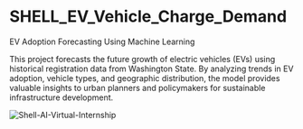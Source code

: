 # SHELL_EV_Vehicle_Charge_Demand
EV Adoption Forecasting Using Machine Learning

This project forecasts the future growth of electric vehicles (EVs) using historical registration data from Washington State. By analyzing trends in EV adoption, vehicle types, and geographic distribution, the model provides valuable insights to urban planners and policymakers for sustainable infrastructure development.

![Shell-AI-Virtual-Internship](https://github.com/user-attachments/assets/7327dbb4-069e-43f4-a830-5596eb967283)
